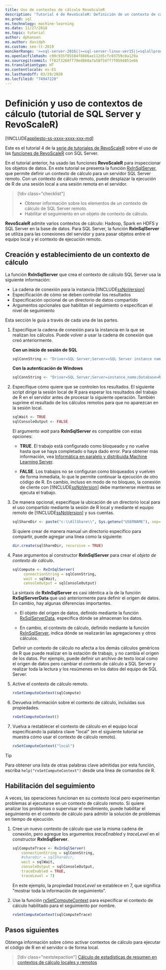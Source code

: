 ```yaml
---
title: Uso de contextos de cálculo RevoScaleR
description: 'Tutorial 4 de RevoScaleR: Definición de un contexto de cálculo con el lenguaje R en SQL Server.'
ms.prod: sql
ms.technology: machine-learning
ms.date: 11/27/2018
ms.topic: tutorial
author: dphansen
ms.author: davidph
ms.custom: seo-lt-2019
monikerRange: '>=sql-server-2016||>=sql-server-linux-ver15||=sqlallproducts-allversions'
ms.openlocfilehash: c90c935f85584f8886ae112d5cfc03759c0a129a
ms.sourcegitcommit: ff82f3260ff79ed860a7a58f54ff7f0594851e6b
ms.translationtype: HT
ms.contentlocale: es-ES
ms.lasthandoff: 03/29/2020
ms.locfileid: "74947228"
---
```

# <a name="define-and-use-compute-contexts-sql-server-and-revoscaler-tutorial"></a>Definición y uso de contextos de cálculo (tutorial de SQL Server y RevoScaleR)
[!INCLUDE[appliesto-ss-xxxx-xxxx-xxx-md](../../includes/appliesto-ss-xxxx-xxxx-xxx-md.md)]

Este es el tutorial 4 de la [serie de tutoriales de RevoScaleR](deepdive-data-science-deep-dive-using-the-revoscaler-packages.md) sobre el uso de las [funciones de RevoScaleR](https://docs.microsoft.com/machine-learning-server/r-reference/revoscaler/revoscaler) con SQL Server.

En el tutorial anterior, ha usado las funciones **RevoScaleR** para inspeccionar los objetos de datos. En este tutorial se presenta la función [RxInSqlServer](https://docs.microsoft.com/machine-learning-server/r-reference/revoscaler/rxinsqlserver), que permite definir un contexto de cálculo para un servidor SQL Server remoto. Con un contexto de cálculo remoto, puede desplazar la ejecución de R de una sesión local a una sesión remota en el servidor. 

> [!div class="checklist"]
> * Obtener información sobre los elementos de un contexto de cálculo de SQL Server remoto.
> * Habilitar el seguimiento en un objeto de contexto de cálculo.

**RevoScaleR** admite varios contextos de cálculo: Hadoop, Spark en HDFS y SQL Server en la base de datos. Para SQL Server, la función **RxInSqlServer** se utiliza para las conexiones del servidor y para pasar objetos entre el equipo local y el contexto de ejecución remoto.

## <a name="create-and-set-a-compute-context"></a>Creación y establecimiento de un contexto de cálculo

La función **RxInSqlServer** que crea el contexto de cálculo SQL Server usa la siguiente información:

+ La cadena de conexión para la instancia [!INCLUDE[ssNoVersion](../../includes/ssnoversion-md.md)]
+ Especificación de cómo se deben controlar los resultados
+ Especificación opcional de un directorio de datos compartido
+ Argumentos opcionales que habilitan el seguimiento o especifican el nivel de seguimiento

Esta sección le guía a través de cada una de las partes.

1. Especifique la cadena de conexión para la instancia en la que se realizan los cálculos. Puede volver a usar la cadena de conexión que creó anteriormente.

    **Con un inicio de sesión de SQL**

    ```R
    sqlConnString <- "Driver=SQL Server;Server=<SQL Server instance name>; Database=<database name>;Uid=<SQL user nme>;Pwd=<password>"
      ```

    **Con la autenticación de Windows**

    ```R
    sqlConnString <- "Driver=SQL Server;Server=instance_name;Database=RevoDeepDive;Trusted_Connection=True"
    ```
    
2. Especifique cómo quiere que se controlen los resultados. El siguiente script dirige la sesión local de R para esperar los resultados del trabajo de R en el servidor antes de procesar la siguiente operación. También suprime el resultado de los cálculos remotos para que no aparezcan en la sesión local.
  
    ```R
    sqlWait <- TRUE
    sqlConsoleOutput <- FALSE
    ```
  
    El argumento *wait* para **RxInSqlServer** es compatible con estas opciones:
  
    -   **TRUE**. El trabajo está configurado como bloqueado y no vuelve hasta que se haya completado o haya dado error.  Para obtener más información, vea [Informática en paralelo y distribuida Machine Learning Server](https://docs.microsoft.com/machine-learning-server/r/how-to-revoscaler-distributed-computing).
  
    -   **FALSE**. Los trabajos no se configuran como bloqueados y vuelven de forma inmediata, lo que le permite continuar la ejecución de otro código de R. En cambio, incluso en modo de no bloqueo, la conexión de cliente con [!INCLUDE[ssNoVersion](../../includes/ssnoversion-md.md)] debe mantenerse mientras se ejecuta el trabajo.

3. De manera opcional, especifique la ubicación de un directorio local para el uso compartido mediante la sesión de R local y mediante el equipo remoto de [!INCLUDE[ssNoVersion](../../includes/ssnoversion-md.md)] y sus cuentas.

    ```R
    sqlShareDir <- paste("c:\\AllShare\\", Sys.getenv("USERNAME"), sep="")
    ```
    
   Si quiere crear de manera manual un directorio específico para compartir, puede agregar una línea como la siguiente:

    ```R
    dir.create(sqlShareDir, recursive = TRUE)
    ```

4. Pase argumentos al constructor **RxInSqlServer** para crear el *objeto de contexto de cálculo*.

    ```R
    sqlCompute <- RxInSqlServer(  
         connectionString = sqlConnString,
         wait = sqlWait,
         consoleOutput = sqlConsoleOutput)
    ```
    
    La sintaxis de **RxInSqlServer** es casi idéntica a la de la función **RxSqlServerData** que usó anteriormente para definir el origen de datos. En cambio, hay algunas diferencias importantes.
      
    - El objeto del origen de datos, definido mediante la función [RxSqlServerData](https://docs.microsoft.com/machine-learning-server/r-reference/revoscaler/rxsqlserverdata), especifica dónde se almacenan los datos.
    
    - En cambio, el contexto de cálculo, definido mediante la función [RxInSqlServer](https://docs.microsoft.com/machine-learning-server/r-reference/revoscaler/rxinsqlserver), indica dónde se realizarán las agregaciones y otros cálculos.
    
    Definir un contexto de cálculo no afecta a los demás cálculos genéricos de R que puede realizar en la estación de trabajo, y no cambia el origen de los datos. Por ejemplo, puede definir un archivo de texto local como el origen de datos pero cambiar el contexto de cálculo a SQL Server y realizar toda la lectura y los resúmenes en los datos del equipo de SQL Server.

5. Active el contexto de cálculo remoto.

    ```R
    rxSetComputeContext(sqlCompute)
    ```

6. Devuelva información sobre el contexto de cálculo, incluidas sus propiedades.

    ```R
    rxGetComputeContext()
    ```

7. Vuelva a restablecer el contexto de cálculo en el equipo local especificando la palabra clave "local" (en el siguiente tutorial se muestra cómo usar el contexto de cálculo remoto).

    ```R
    rxSetComputeContext("local")
    ```

> [!Tip]
> Para obtener una lista de otras palabras clave admitidas por esta función, escriba `help("rxSetComputeContext")` desde una línea de comandos de R.

## <a name="enable-tracing"></a>Habilitación del seguimiento

A veces, las operaciones funcionan en su contexto local pero experimentan problemas al ejecutarse en un contexto de cálculo remoto. Si quiere analizar los problemas o supervisar el rendimiento, puede habilitar el seguimiento en el contexto de cálculo para admitir la solución de problemas en tiempo de ejecución.

1. Cree un nuevo contexto de cálculo que use la misma cadena de conexión, pero agregue los argumentos *traceEnabled* y *traceLevel* en el constructor **RxInSqlServer**.

    ```R
    sqlComputeTrace <- RxInSqlServer(
        connectionString = sqlConnString,
        #shareDir = sqlShareDir,
        wait = sqlWait,
        consoleOutput = sqlConsoleOutput,
        traceEnabled = TRUE,
        traceLevel = 7)
    ```
  
   En este ejemplo, la propiedad *traceLevel* se establece en 7, que significa "mostrar toda la información de seguimiento".

2. Use la función [rxSetComputeContext](https://docs.microsoft.com/machine-learning-server/r-reference/revoscaler/rxsetcomputecontext) para especificar el contexto de cálculo habilitado para el seguimiento por nombre.

    ```R
    rxSetComputeContext(sqlComputeTrace)
    ```

## <a name="next-steps"></a>Pasos siguientes

Obtenga información sobre cómo activar contextos de cálculo para ejecutar el código de R en el servidor o de forma local.

> [!div class="nextstepaction"]
> [Cálculo de estadísticas de resumen en contextos de cálculo locales y remotos](../../advanced-analytics/tutorials/deepdive-create-and-run-r-scripts.md)